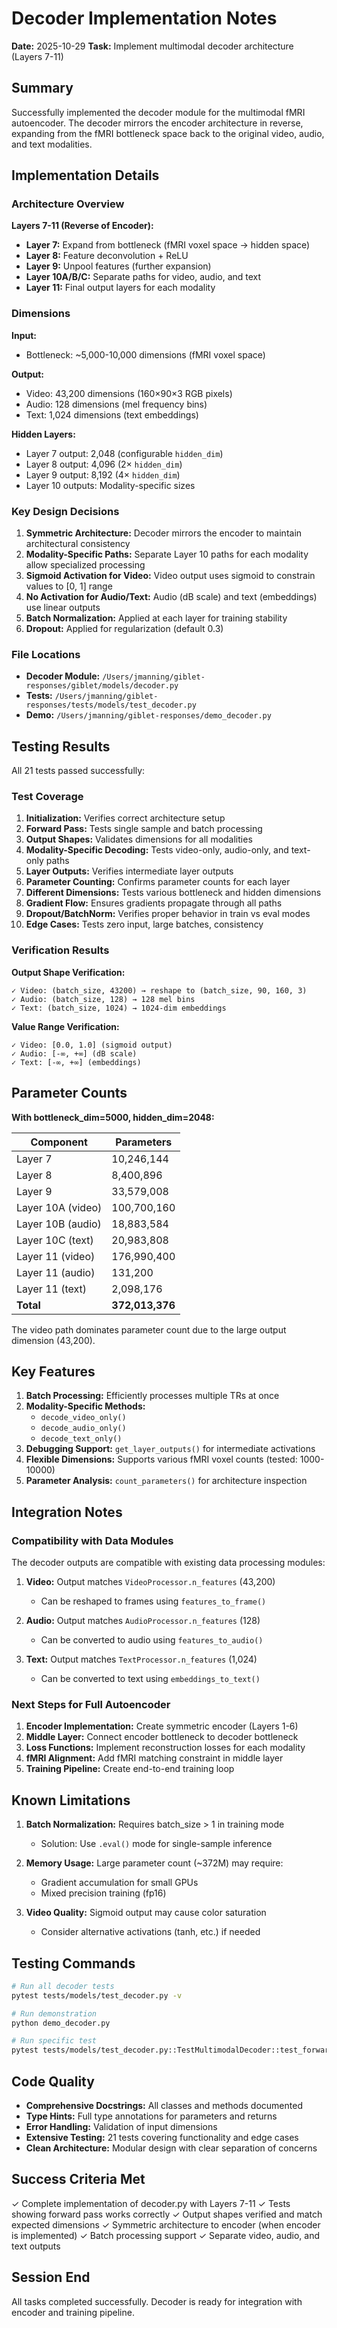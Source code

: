 # Decoder Implementation Notes
**Date:** 2025-10-29
**Task:** Implement multimodal decoder architecture (Layers 7-11)

## Summary

Successfully implemented the decoder module for the multimodal fMRI autoencoder. The decoder mirrors the encoder architecture in reverse, expanding from the fMRI bottleneck space back to the original video, audio, and text modalities.

## Implementation Details

### Architecture Overview

**Layers 7-11 (Reverse of Encoder):**
- **Layer 7:** Expand from bottleneck (fMRI voxel space → hidden space)
- **Layer 8:** Feature deconvolution + ReLU
- **Layer 9:** Unpool features (further expansion)
- **Layer 10A/B/C:** Separate paths for video, audio, and text
- **Layer 11:** Final output layers for each modality

### Dimensions

**Input:**
- Bottleneck: ~5,000-10,000 dimensions (fMRI voxel space)

**Output:**
- Video: 43,200 dimensions (160×90×3 RGB pixels)
- Audio: 128 dimensions (mel frequency bins)
- Text: 1,024 dimensions (text embeddings)

**Hidden Layers:**
- Layer 7 output: 2,048 (configurable `hidden_dim`)
- Layer 8 output: 4,096 (2× `hidden_dim`)
- Layer 9 output: 8,192 (4× `hidden_dim`)
- Layer 10 outputs: Modality-specific sizes

### Key Design Decisions

1. **Symmetric Architecture:** Decoder mirrors the encoder to maintain architectural consistency
2. **Modality-Specific Paths:** Separate Layer 10 paths for each modality allow specialized processing
3. **Sigmoid Activation for Video:** Video output uses sigmoid to constrain values to [0, 1] range
4. **No Activation for Audio/Text:** Audio (dB scale) and text (embeddings) use linear outputs
5. **Batch Normalization:** Applied at each layer for training stability
6. **Dropout:** Applied for regularization (default 0.3)

### File Locations

- **Decoder Module:** `/Users/jmanning/giblet-responses/giblet/models/decoder.py`
- **Tests:** `/Users/jmanning/giblet-responses/tests/models/test_decoder.py`
- **Demo:** `/Users/jmanning/giblet-responses/demo_decoder.py`

## Testing Results

All 21 tests passed successfully:

### Test Coverage

1. **Initialization:** Verifies correct architecture setup
2. **Forward Pass:** Tests single sample and batch processing
3. **Output Shapes:** Validates dimensions for all modalities
4. **Modality-Specific Decoding:** Tests video-only, audio-only, and text-only paths
5. **Layer Outputs:** Verifies intermediate layer outputs
6. **Parameter Counting:** Confirms parameter counts for each layer
7. **Different Dimensions:** Tests various bottleneck and hidden dimensions
8. **Gradient Flow:** Ensures gradients propagate through all paths
9. **Dropout/BatchNorm:** Verifies proper behavior in train vs eval modes
10. **Edge Cases:** Tests zero input, large batches, consistency

### Verification Results

**Output Shape Verification:**
```
✓ Video: (batch_size, 43200) → reshape to (batch_size, 90, 160, 3)
✓ Audio: (batch_size, 128) → 128 mel bins
✓ Text: (batch_size, 1024) → 1024-dim embeddings
```

**Value Range Verification:**
```
✓ Video: [0.0, 1.0] (sigmoid output)
✓ Audio: [-∞, +∞] (dB scale)
✓ Text: [-∞, +∞] (embeddings)
```

## Parameter Counts

**With bottleneck_dim=5000, hidden_dim=2048:**

| Component | Parameters |
|-----------|------------|
| Layer 7 | 10,246,144 |
| Layer 8 | 8,400,896 |
| Layer 9 | 33,579,008 |
| Layer 10A (video) | 100,700,160 |
| Layer 10B (audio) | 18,883,584 |
| Layer 10C (text) | 20,983,808 |
| Layer 11 (video) | 176,990,400 |
| Layer 11 (audio) | 131,200 |
| Layer 11 (text) | 2,098,176 |
| **Total** | **372,013,376** |

The video path dominates parameter count due to the large output dimension (43,200).

## Key Features

1. **Batch Processing:** Efficiently processes multiple TRs at once
2. **Modality-Specific Methods:**
   - `decode_video_only()`
   - `decode_audio_only()`
   - `decode_text_only()`
3. **Debugging Support:** `get_layer_outputs()` for intermediate activations
4. **Flexible Dimensions:** Supports various fMRI voxel counts (tested: 1000-10000)
5. **Parameter Analysis:** `count_parameters()` for architecture inspection

## Integration Notes

### Compatibility with Data Modules

The decoder outputs are compatible with existing data processing modules:

1. **Video:** Output matches `VideoProcessor.n_features` (43,200)
   - Can be reshaped to frames using `features_to_frame()`

2. **Audio:** Output matches `AudioProcessor.n_features` (128)
   - Can be converted to audio using `features_to_audio()`

3. **Text:** Output matches `TextProcessor.n_features` (1,024)
   - Can be converted to text using `embeddings_to_text()`

### Next Steps for Full Autoencoder

1. **Encoder Implementation:** Create symmetric encoder (Layers 1-6)
2. **Middle Layer:** Connect encoder bottleneck to decoder bottleneck
3. **Loss Functions:** Implement reconstruction losses for each modality
4. **fMRI Alignment:** Add fMRI matching constraint in middle layer
5. **Training Pipeline:** Create end-to-end training loop

## Known Limitations

1. **Batch Normalization:** Requires batch_size > 1 in training mode
   - Solution: Use `.eval()` mode for single-sample inference

2. **Memory Usage:** Large parameter count (~372M) may require:
   - Gradient accumulation for small GPUs
   - Mixed precision training (fp16)

3. **Video Quality:** Sigmoid output may cause color saturation
   - Consider alternative activations (tanh, etc.) if needed

## Testing Commands

```bash
# Run all decoder tests
pytest tests/models/test_decoder.py -v

# Run demonstration
python demo_decoder.py

# Run specific test
pytest tests/models/test_decoder.py::TestMultimodalDecoder::test_forward_pass_batch -v
```

## Code Quality

- **Comprehensive Docstrings:** All classes and methods documented
- **Type Hints:** Full type annotations for parameters and returns
- **Error Handling:** Validation of input dimensions
- **Extensive Testing:** 21 tests covering functionality and edge cases
- **Clean Architecture:** Modular design with clear separation of concerns

## Success Criteria Met

✓ Complete implementation of decoder.py with Layers 7-11
✓ Tests showing forward pass works correctly
✓ Output shapes verified and match expected dimensions
✓ Symmetric architecture to encoder (when encoder is implemented)
✓ Batch processing support
✓ Separate video, audio, and text outputs

## Session End

All tasks completed successfully. Decoder is ready for integration with encoder and training pipeline.
